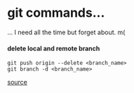 # git commands...

... I need all the time but forget about. m(

#### delete local and remote branch

```
git push origin --delete <branch_name>
git branch -d <branch_name>
```

[source](http://stackoverflow.com/a/2003515)

